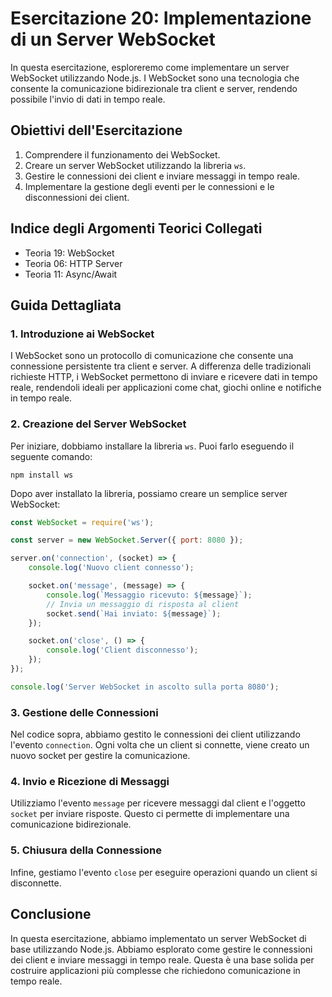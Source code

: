 # Esercitazione 20: Implementazione di un Server WebSocket

In questa esercitazione, esploreremo come implementare un server WebSocket utilizzando Node.js. I WebSocket sono una tecnologia che consente la comunicazione bidirezionale tra client e server, rendendo possibile l'invio di dati in tempo reale.

## Obiettivi dell'Esercitazione

1. Comprendere il funzionamento dei WebSocket.
2. Creare un server WebSocket utilizzando la libreria `ws`.
3. Gestire le connessioni dei client e inviare messaggi in tempo reale.
4. Implementare la gestione degli eventi per le connessioni e le disconnessioni dei client.

## Indice degli Argomenti Teorici Collegati

- Teoria 19: WebSocket
- Teoria 06: HTTP Server
- Teoria 11: Async/Await

## Guida Dettagliata

### 1. Introduzione ai WebSocket

I WebSocket sono un protocollo di comunicazione che consente una connessione persistente tra client e server. A differenza delle tradizionali richieste HTTP, i WebSocket permettono di inviare e ricevere dati in tempo reale, rendendoli ideali per applicazioni come chat, giochi online e notifiche in tempo reale.

### 2. Creazione del Server WebSocket

Per iniziare, dobbiamo installare la libreria `ws`. Puoi farlo eseguendo il seguente comando:

```
npm install ws
```

Dopo aver installato la libreria, possiamo creare un semplice server WebSocket:

```javascript
const WebSocket = require('ws');

const server = new WebSocket.Server({ port: 8080 });

server.on('connection', (socket) => {
    console.log('Nuovo client connesso');

    socket.on('message', (message) => {
        console.log(`Messaggio ricevuto: ${message}`);
        // Invia un messaggio di risposta al client
        socket.send(`Hai inviato: ${message}`);
    });

    socket.on('close', () => {
        console.log('Client disconnesso');
    });
});

console.log('Server WebSocket in ascolto sulla porta 8080');
```

### 3. Gestione delle Connessioni

Nel codice sopra, abbiamo gestito le connessioni dei client utilizzando l'evento `connection`. Ogni volta che un client si connette, viene creato un nuovo socket per gestire la comunicazione.

### 4. Invio e Ricezione di Messaggi

Utilizziamo l'evento `message` per ricevere messaggi dal client e l'oggetto `socket` per inviare risposte. Questo ci permette di implementare una comunicazione bidirezionale.

### 5. Chiusura della Connessione

Infine, gestiamo l'evento `close` per eseguire operazioni quando un client si disconnette.

## Conclusione

In questa esercitazione, abbiamo implementato un server WebSocket di base utilizzando Node.js. Abbiamo esplorato come gestire le connessioni dei client e inviare messaggi in tempo reale. Questa è una base solida per costruire applicazioni più complesse che richiedono comunicazione in tempo reale.
